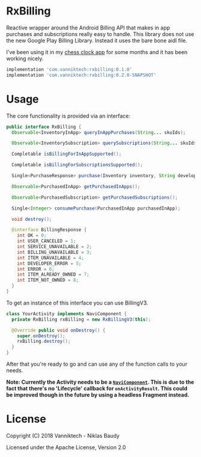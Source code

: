 # RxBilling

Reactive wrapper around the Android Billing API that makes in app purchases and subscriptions really easy to handle. This library does not use the new Google Play Billing Library. Instead it uses the bare bone aidl file.

I've been using it in my [chess clock app](https://play.google.com/store/apps/details?id=com.vanniktech.chessclock) for some months and it has been working nicely.

```groovy
implementation 'com.vanniktech:rxbilling:0.1.0'
implementation 'com.vanniktech:rxbilling:0.2.0-SNAPSHOT'
```

# Usage

The core functionality is provided via an interface:

```java
public interface RxBilling {
  Observable<InventoryInApp> queryInAppPurchases(String... skuIds);

  Observable<InventorySubscription> querySubscriptions(String... skuIds);

  Completable isBillingForInAppSupported();

  Completable isBillingForSubscriptionsSupported();

  Single<PurchaseResponse> purchase(Inventory inventory, String developerPayload);

  Observable<PurchasedInApp> getPurchasedInApps();

  Observable<PurchasedSubscription> getPurchasedSubscriptions();

  Single<Integer> consumePurchase(PurchasedInApp purchasedInApp);

  void destroy();

  @interface BillingResponse {
    int OK = 0;
    int USER_CANCELED = 1;
    int SERVICE_UNAVAILABLE = 2;
    int BILLING_UNAVAILABLE = 3;
    int ITEM_UNAVAILABLE = 4;
    int DEVELOPER_ERROR = 5;
    int ERROR = 6;
    int ITEM_ALREADY_OWNED = 7;
    int ITEM_NOT_OWNED = 8;
  }
}
```

To get an instance of this interface you can use BillingV3.

```java
class YourActivity implements NaviComponent {
  private RxBilling rxBilling = new RxBillingV3(this);

  @Override public void onDestroy() {
    super.onDestroy();
    rxBilling.destroy();
  }
}
```

After that you're ready to go and can use any of the function calls to your needs.

**Note: Currently the Activity needs to be a [`NaviComponent`](https://github.com/trello/navi/blob/2.x/navi/src/main/java/com/trello/navi2/NaviComponent.java). This is due to the fact that there's no 'Lifecycle' callback for `onActivityResult`. This could be improved though in the future by using a headless Fragment instead.**

# License

Copyright (C) 2018 Vanniktech - Niklas Baudy

Licensed under the Apache License, Version 2.0
